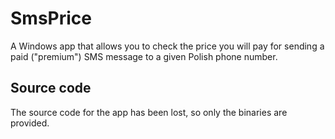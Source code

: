# SmsPrice

A Windows app that allows you to check the price you will pay for sending a paid ("premium") SMS message to a given Polish phone number.

## Source code

The source code for the app has been lost, so only the binaries are provided.
